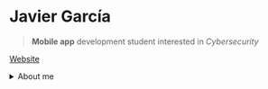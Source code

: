 # Javier García

> **Mobile app** development student interested in *Cybersecurity* 

[Website](https://javierg-g.github.io)


<details><summary>About me</summary>
<p>
  ![Anurag's GitHub stats](https://github-readme-stats.vercel.app/api?username=Javierg-g&show_icons=true&theme=dark&hide=prs,issues,contribs)
</p>
</details>





<!--[![Top Langs](https://github-readme-stats.vercel.app/api/top-langs/?username=Javierg-g&layout=compact)](https://github.com/anuraghazra/github-readme-stats)-->


